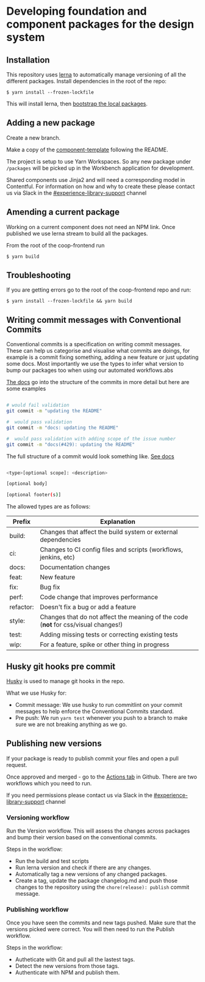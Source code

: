 # Developing foundation and component packages for the design system

## Installation

This repository uses [lerna](https://github.com/lerna/lerna) to automatically manage versioning of all the different packages. Install dependencies in the root of the repo:

```shell script
$ yarn install --frozen-lockfile
```

This will install lerna, then [bootstrap the local packages](https://github.com/lerna/lerna/tree/master/commands/bootstrap#readme).

## Adding a new package

Create a new branch.

Make a copy of the [component-template](https://github.com/coopdigital/coop-frontend/tree/master/packages/component-template) following the README.

The project is setup to use Yarn Workspaces. So any new package under `/packages` will be picked up in the Workbench application for development.

Shared components use Jinja2 and will need a corresponding model in Contentful. For information on how and why to create these please contact us via Slack in the [#experience-library-support](https://co-opdigital.slack.com/archives/C01ASJRQUCD) channel

## Amending a current package

Working on a current component does not need an NPM link. Once published we use lerna stream to build all the packages.

From the root of the coop-frontend run

```shell script
$ yarn build
```

## Troubleshooting

If you are getting errors go to the root of the coop-frontend repo and run:

```shell script
$ yarn install --frozen-lockfile && yarn build
```

## Writing commit messages with Conventional Commits

Conventional commits is a specification on writing commit messages. These can help us categorise and visualise what commits are doings, for example is a commit fixing something, adding a new feature or just updating some docs. Most importantly we use the types to infer what version to bump our packages too when using our automated workflows.abs

[The docs](https://www.conventionalcommits.org/en/v1.0.0/#summary) go into the structure of the commits in more detail but here are some examples

```bash

# would fail validation
git commit -m "updating the README"

#  would pass validation
git commit -m "docs: updating the README"

#  would pass validation with adding scope of the issue number
git commit -m "docs(#429): updating the README"

```

The full structure of a commit would look something like. [See docs](https://www.conventionalcommits.org/en/v1.0.0/#examples)

```bash

<type>[optional scope]: <description>

[optional body]

[optional footer(s)]

```

The allowed types are as follows:

| Prefix    | Explanation                                                                          |
| --------- | ------------------------------------------------------------------------------------ |
| build:    | Changes that affect the build system or external dependencies                        |
| ci:       | Changes to CI config files and scripts (workflows, jenkins, etc)                     |
| docs:     | Documentation changes                                                                |
| feat:     | New feature                                                                          |
| fix:      | Bug fix                                                                              |
| perf:     | Code change that improves performance                                                |
| refactor: | Doesn't fix a bug or add a feature                                                   |
| style:    | Changes that do not affect the meaning of the code (**not** for css/visual changes!) |
| test:     | Adding missing tests or correcting existing tests                                    |
| wip:      | For a feature, spike or other thing in progress                                      |

## Husky git hooks pre commit

[Husky](https://typicode.github.io/husky/#/) is used to manage git hooks in the repo.

What we use Husky for:

- Commit message: We use husky to run commitlint on your commit messages to help enforce the Conventional Commits standard.
- Pre push: We run `yarn test` whenever you push to a branch to make sure we are not breaking anything as we go.

## Publishing new versions

If your package is ready to publish commit your files and open a pull request.

Once approved and merged - go to the [Actions tab](https://github.com/coopdigital/coop-frontend/actions) in Github. There are two workflows which you need to run.

If you need permissions please contact us via Slack in the [#experience-library-support](https://co-opdigital.slack.com/archives/C01ASJRQUCD) channel

### Versioning workflow

Run the Version workflow. This will assess the changes across packages and bump their version based on the conventional commits.

Steps in the workflow:

- Run the build and test scripts
- Run lerna version and check if there are any changes.
- Automatically tag a new versions of any changed packages.
- Create a tag, update the package changelog.md and push those changes to the repository using the `chore(release): publish` commit message.

### Publishing workflow

Once you have seen the commits and new tags pushed. Make sure that the versions picked were correct. You will then need to run the Publish workflow.

Steps in the workflow:

- Autheticate with Git and pull all the lastest tags.
- Detect the new versions from those tags.
- Authenticate with NPM and publish them.
